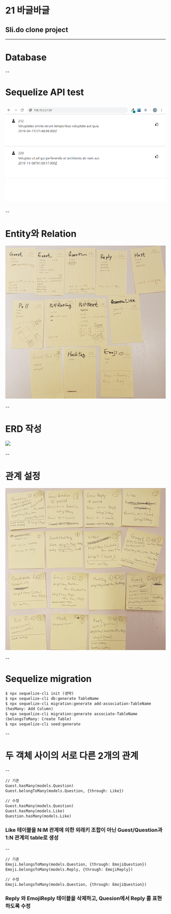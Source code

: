 # 21 바글바글

## Sli.do clone project

---

# Database

--

# Sequelize API test

## ![](api-test.png)

--

# Entity와 Relation

![](entity.png)

--

# ERD 작성

![](https://user-images.githubusercontent.com/35131398/68749310-5a8c3380-0641-11ea-82e4-4b61febd90ef.png)

--

# 관계 설정

![](sequelize.png)

--

# Sequelize migration

```
$ npx sequelize-cli init (생략)
$ npx sequelize-cli db:generate TableName
$ npx sequelize-cli migration:generate add-association-TableName (hasMany: Add Column)
$ npx sequelize-cli migration:generate associate-TableName (belongsToMany: Create Table)
$ npx sequelize-cli seed:generate
```

--

# 두 객체 사이의 서로 다른 2개의 관계

--

```
// 기존
Guest.hasMany(models.Question)
Guest.belongToMany(models.Question, {through: Like})
```

```
// 수정
Guest.hasMany(models.Question)
Guest.hasMany(models.Like)
Question.hasMany(models.Like)
```

### Like 테이블을 N:M 관계에 의한 외래키 조합이 아닌 Guest/Question과 1:N 관계의 table로 생성

--

```
// 기존
Emoji.belongsToMany(models.Question, {through: EmojiQuestion})
Emoji.belongsToMany(models.Reply, {through: EmojiReply})
```

```
// 수정
Emoji.belongsToMany(models.Question, {through: EmojiQuestion})
```

### Reply 와 EmojiReply 테이블을 삭제하고, Quesion에서 Reply 를 표현하도록 수정
